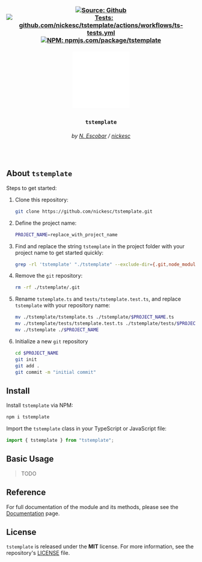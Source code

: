 <h3 align="center" >
  <div>
    <a href="https://github.com/nickesc/tstemplate"><img alt="Source: Github" src="https://img.shields.io/badge/source-github-brightgreen?style=for-the-badge&logo=github&labelColor=%23505050"></a>
    <a href="https://github.com/nickesc/tstemplate/actions/workflows/ts-tests.yml"><img alt="Tests: github.com/nickesc/tstemplate/actions/workflows/ts-tests.yml" src="https://img.shields.io/github/actions/workflow/status/nickesc/tstemplate/ts-tests.yml?logo=github&label=tests&logoColor=white&style=for-the-badge&labelColor=%23505050"></a>
    <br>
    <a href="https://www.npmjs.com/package/tstemplate"><img alt="NPM: npmjs.com/package/tstemplate" src="https://img.shields.io/npm/v/tstemplate?style=for-the-badge&logo=npm&logoColor=white&label=npm&color=%23C12127&labelColor=%23505050"></a>
  </div>
  <br>
  <img src="docs/icon.svg" width="150px">
  <h3 align="center">
    <code>tstemplate</code>
  </h3>
  <h6 align="center">
    by <a href="https://nickesc.github.io">N. Escobar</a> / <a href="https://github.com/nickesc">nickesc</a>
  </h6>
  <h6 align="center">
    <!-- tagline -->
  </h6>
</h3>

<br>

## About `tstemplate`

Steps to get started:
1. Clone this repository:

   ```sh
   git clone https://github.com/nickesc/tstemplate.git
   ```

2. Define the project name:
   
   ```sh
   PROJECT_NAME=replace_with_project_name
   ```

3. Find and replace the string `tstemplate` in the project folder with your project name to get started quickly:
   
   ```sh
   grep -rl 'tstemplate' "./tstemplate" --exclude-dir={.git,node_modules} | xargs sed -i '' 's/tstemplate/'$PROJECT_NAME'/g'
   ```

4. Remove the `git` repository:
   ```sh
   rm -rf ./tstemplate/.git
   ```

5. Rename `tstemplate.ts` and `tests/tstemplate.test.ts`, and replace `tstemplate` with your repository name:
   ```sh
   mv ./tstemplate/tstemplate.ts ./tstemplate/$PROJECT_NAME.ts
   mv ./tstemplate/tests/tstemplate.test.ts ./tstemplate/tests/$PROJECT_NAME.test.ts
   mv ./tstemplate ./$PROJECT_NAME
   ```

6. Initialize a new `git` repository
   ```sh
   cd $PROJECT_NAME
   git init
   git add .
   git commit -m "initial commit"
   ```

## Install

Install `tstemplate` via NPM:

```sh
npm i tstemplate
```

Import the `tstemplate` class in your TypeScript or JavaScript file:

```ts
import { tstemplate } from "tstemplate";
```

## Basic Usage

> TODO

## Reference

For full documentation of the module and its methods, please see the [Documentation](/docs/documentation.md) page.

## License

`tstemplate` is released under the **MIT** license. For more information, see the repository's [LICENSE](/LICENSE) file.
